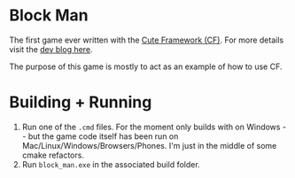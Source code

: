 # Block Man

The first game ever written with the [Cute Framework (CF)](https://github.com/RandyGaul/cute_framework). For more details visit the [dev blog here](https://forums.tigsource.com/index.php?topic=70683.0).

The purpose of this game is mostly to act as an example of how to use CF.

# Building + Running

1. Run one of the `.cmd` files. For the moment only builds with on Windows -- but the game code itself has been run on Mac/Linux/Windows/Browsers/Phones. I'm just in the middle of some cmake refactors.
2. Run `block_man.exe` in the associated build folder.
